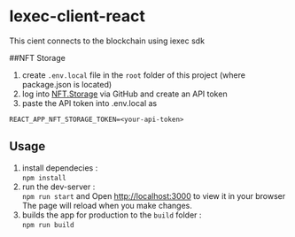 # Iexec-client-react

This cient connects to the blockchain using iexec sdk

##NFT Storage

1. create `.env.local` file in the `root` folder of this project (where package.json is located)
2. log into [NFT.Storage](NFT.Storage) via GitHub and create an API token
3. paste the API token into .env.local as 
```
REACT_APP_NFT_STORAGE_TOKEN=<your-api-token>
```
## Usage

1. install dependecies :\
`npm install`
2. run the dev-server :\
`npm run start` and Open [http://localhost:3000](http://localhost:3000) to view it in your browser
The page will reload when you make changes.
4. builds the app for production to the `build` folder :\
`npm run build`

